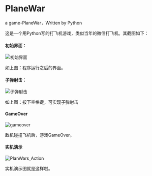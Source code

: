 # PlaneWar
a game-PlaneWar，Written by Python

这是一个用Python写的打飞机游戏，类似当年的微信打飞机。其截图如下：

#### 初始界面：

![初始界面](http://ovdkcl9ae.bkt.clouddn.com/18-7-20/49098800.jpg)

如上图：程序运行之后的界面。

#### 子弹射击：

![子弹射击](http://ovdkcl9ae.bkt.clouddn.com/18-7-20/82285399.jpg)

如上图：按下空格键，可实现子弹射击

#### GameOver

![gameover](http://ovdkcl9ae.bkt.clouddn.com/18-7-20/88622765.jpg)

敌机碰撞飞机后，游戏GameOver。

#### 实机演示

![PlanWars_Action](http://ovdkcl9ae.bkt.clouddn.com/18-7-20/56405612.jpg)

实机演示图就是这样啦。